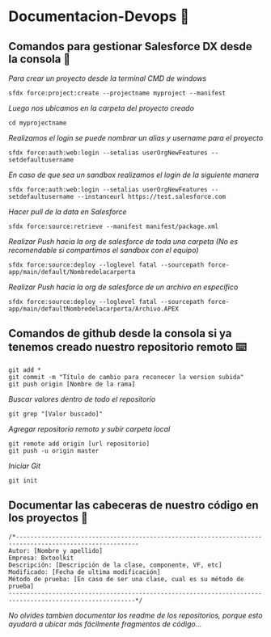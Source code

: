 #
# Documentacion-Devops :beers:

## Comandos para gestionar Salesforce DX desde la consola 🚀

_Para crear un proyecto desde la terminal CMD de windows_ 
```
sfdx force:project:create --projectname myproject --manifest
```

_Luego nos ubicamos en la carpeta del proyecto creado_
```
cd myprojectname
```
_Realizamos el login se puede nombrar un alias y username para el proyecto_
```
sfdx force:auth:web:login --setalias userOrgNewFeatures --setdefaultusername
```

_En caso de que sea un sandbox realizamos el login de la siguiente manera_
```
sfdx force:auth:web:login --setalias userOrgNewFeatures --setdefaultusername --instanceurl https://test.salesforce.com
```

_Hacer pull de la data en Salesforce_
```
sfdx force:source:retrieve --manifest manifest/package.xml
```

_Realizar Push hacia la org de salesforce de toda una carpeta (No es recomendable si compartimos el sandbox con el equipo)_
```
sfdx force:source:deploy --loglevel fatal --sourcepath force-app/main/default/Nombredelacarperta
```

_Realizar Push hacia la org de salesforce de un archivo en específico_
```
sfdx force:source:deploy --loglevel fatal --sourcepath force-app/main/defaultNombredelacarperta/Archivo.APEX
```
##
## Comandos de github desde la consola si ya tenemos creado nuestro repositorio remoto ⌨️

```
git add *
git commit -m "Título de cambio para reconocer la version subida"
git push origin [Nombre de la rama]
```

_Buscar valores dentro de todo el repositorio_
```
git grep "[Valor buscado]"
```

_Agregar repositorio remoto y subir carpeta local_
```
git remote add origin [url repositorio]
git push -u origin master
```

_Iniciar Git_
```
git init
```

##
## Documentar las cabeceras de nuestro código en los proyectos :space_invader:
```
/*--------------------------------------------------------------------------------------------------------
Autor: [Nombre y apellido]
Empresa: Bxtoolkit
Descripción: [Descripción de la clase, componente, VF, etc]
Modificado: [Fecha de ultima modificación]
Método de prueba: [En caso de ser una clase, cual es su método de prueba]
---------------------------------------------------------------------------------------------------------*/
```


_No olvides tambien documentar los readme de los repositorios, porque esto ayudará a ubicar más fácilmente fragmentos de código..._
